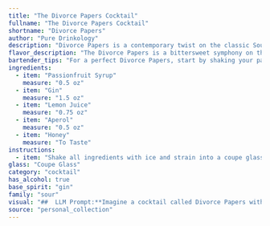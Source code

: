 ```yaml
---
title: "The Divorce Papers Cocktail"
fullname: "The Divorce Papers Cocktail"
shortname: "Divorce Papers"
author: "Pure Drinkology"
description: "Divorce Papers is a contemporary twist on the classic Sour family, with a vibrant, bittersweet profile.  Its origin likely lies in the modern craft cocktail movement, where passionfruit and Aperol are popular flavor combinations, creating a complex and balanced drink. "
flavor_description: "The Divorce Papers is a bittersweet symphony on the palate. The vibrant passionfruit syrup dances with the crisp gin and tart lemon, creating a bright and refreshing base. Aperol adds a touch of bitter orange and herbal complexity, while the honey rounds out the finish with a subtle sweetness. It's a cocktail that is both bold and balanced, leaving a lasting impression of tropical sunshine and elegant bitterness. "
bartender_tips: "For a perfect Divorce Papers, start by shaking your passionfruit syrup and gin with ice. This ensures the syrup blends properly. Then, add the remaining ingredients and shake again. Strain into a chilled coupe glass. For a balanced sweetness, use a good quality honey. Garnish with a lemon twist for an aromatic touch. "
ingredients:
  - item: "Passionfruit Syrup"
    measure: "0.5 oz"
  - item: "Gin"
    measure: "1.5 oz"
  - item: "Lemon Juice"
    measure: "0.75 oz"
  - item: "Aperol"
    measure: "0.5 oz"
  - item: "Honey"
    measure: "To Taste"
instructions:
  - item: "Shake all ingredients with ice and strain into a coupe glass."
glass: "Coupe Glass"
category: "cocktail"
has_alcohol: true
base_spirit: "gin"
family: "sour"
visual: "##  LLM Prompt:**Imagine a cocktail called Divorce Papers with the following ingredients:*** Passionfruit Syrup* Gin* Lemon Juice* Aperol* Honey**Describe the appearance of this cocktail in detail. Consider the following:*** **Color:** What is the overall color of the drink? Is it a single shade or a gradient? Are there any interesting layers or striations?* **Clarity:** Is the drink clear, cloudy, or somewhere in between? * **Texture:** Is it thick and syrupy, or light and refreshing? Does it have a foamy head?* **Garnish:** What would be an appropriate garnish to enhance the visual appeal? Consider the flavors and colors of the drink.* **Glassware:** What type of glass would best showcase the drink's appearance?**Finally, evoke a sense of emotion through your description.  Divorce Papers is a dramatic name, so your description should reflect a sense of bittersweetness, nostalgia, or perhaps even a touch of rebellion.** "
source: "personal_collection"
---
```


